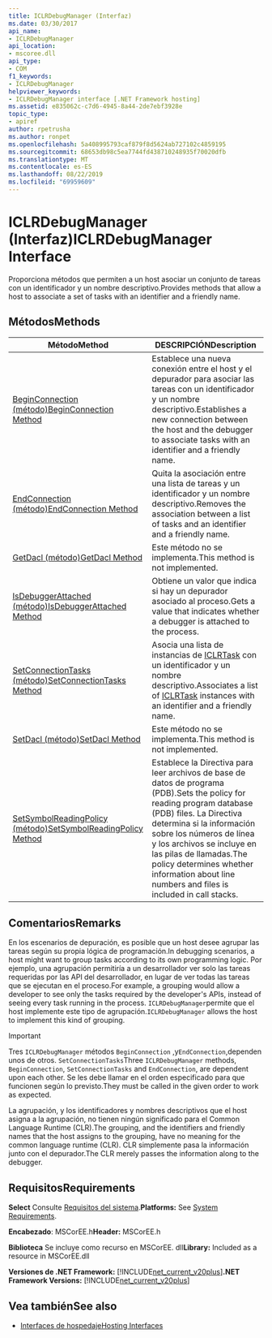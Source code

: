 ```yaml
---
title: ICLRDebugManager (Interfaz)
ms.date: 03/30/2017
api_name:
- ICLRDebugManager
api_location:
- mscoree.dll
api_type:
- COM
f1_keywords:
- ICLRDebugManager
helpviewer_keywords:
- ICLRDebugManager interface [.NET Framework hosting]
ms.assetid: e835062c-c7d6-4945-8a44-2de7ebf3928e
topic_type:
- apiref
author: rpetrusha
ms.author: ronpet
ms.openlocfilehash: 5a408995793caf879f8d5624ab727102c4859195
ms.sourcegitcommit: 68653db98c5ea7744fd438710248935f70020dfb
ms.translationtype: MT
ms.contentlocale: es-ES
ms.lasthandoff: 08/22/2019
ms.locfileid: "69959609"
---
```

# <a name="iclrdebugmanager-interface"></a><span data-ttu-id="1247a-102">ICLRDebugManager (Interfaz)</span><span class="sxs-lookup"><span data-stu-id="1247a-102">ICLRDebugManager Interface</span></span>
<span data-ttu-id="1247a-103">Proporciona métodos que permiten a un host asociar un conjunto de tareas con un identificador y un nombre descriptivo.</span><span class="sxs-lookup"><span data-stu-id="1247a-103">Provides methods that allow a host to associate a set of tasks with an identifier and a friendly name.</span></span>  
  
## <a name="methods"></a><span data-ttu-id="1247a-104">Métodos</span><span class="sxs-lookup"><span data-stu-id="1247a-104">Methods</span></span>  
  
|<span data-ttu-id="1247a-105">Método</span><span class="sxs-lookup"><span data-stu-id="1247a-105">Method</span></span>|<span data-ttu-id="1247a-106">DESCRIPCIÓN</span><span class="sxs-lookup"><span data-stu-id="1247a-106">Description</span></span>|  
|------------|-----------------|  
|[<span data-ttu-id="1247a-107">BeginConnection (método)</span><span class="sxs-lookup"><span data-stu-id="1247a-107">BeginConnection Method</span></span>](../../../../docs/framework/unmanaged-api/hosting/iclrdebugmanager-beginconnection-method.md)|<span data-ttu-id="1247a-108">Establece una nueva conexión entre el host y el depurador para asociar las tareas con un identificador y un nombre descriptivo.</span><span class="sxs-lookup"><span data-stu-id="1247a-108">Establishes a new connection between the host and the debugger to associate tasks with an identifier and a friendly name.</span></span>|  
|[<span data-ttu-id="1247a-109">EndConnection (método)</span><span class="sxs-lookup"><span data-stu-id="1247a-109">EndConnection Method</span></span>](../../../../docs/framework/unmanaged-api/hosting/iclrdebugmanager-endconnection-method.md)|<span data-ttu-id="1247a-110">Quita la asociación entre una lista de tareas y un identificador y un nombre descriptivo.</span><span class="sxs-lookup"><span data-stu-id="1247a-110">Removes the association between a list of tasks and an identifier and a friendly name.</span></span>|  
|[<span data-ttu-id="1247a-111">GetDacl (método)</span><span class="sxs-lookup"><span data-stu-id="1247a-111">GetDacl Method</span></span>](../../../../docs/framework/unmanaged-api/hosting/iclrdebugmanager-getdacl-method.md)|<span data-ttu-id="1247a-112">Este método no se implementa.</span><span class="sxs-lookup"><span data-stu-id="1247a-112">This method is not implemented.</span></span>|  
|[<span data-ttu-id="1247a-113">IsDebuggerAttached (método)</span><span class="sxs-lookup"><span data-stu-id="1247a-113">IsDebuggerAttached Method</span></span>](../../../../docs/framework/unmanaged-api/hosting/iclrdebugmanager-isdebuggerattached-method.md)|<span data-ttu-id="1247a-114">Obtiene un valor que indica si hay un depurador asociado al proceso.</span><span class="sxs-lookup"><span data-stu-id="1247a-114">Gets a value that indicates whether a debugger is attached to the process.</span></span>|  
|[<span data-ttu-id="1247a-115">SetConnectionTasks (método)</span><span class="sxs-lookup"><span data-stu-id="1247a-115">SetConnectionTasks Method</span></span>](../../../../docs/framework/unmanaged-api/hosting/iclrdebugmanager-setconnectiontasks-method.md)|<span data-ttu-id="1247a-116">Asocia una lista de instancias de [ICLRTask](../../../../docs/framework/unmanaged-api/hosting/iclrtask-interface.md) con un identificador y un nombre descriptivo.</span><span class="sxs-lookup"><span data-stu-id="1247a-116">Associates a list of [ICLRTask](../../../../docs/framework/unmanaged-api/hosting/iclrtask-interface.md) instances with an identifier and a friendly name.</span></span>|  
|[<span data-ttu-id="1247a-117">SetDacl (método)</span><span class="sxs-lookup"><span data-stu-id="1247a-117">SetDacl Method</span></span>](../../../../docs/framework/unmanaged-api/hosting/iclrdebugmanager-setdacl-method.md)|<span data-ttu-id="1247a-118">Este método no se implementa.</span><span class="sxs-lookup"><span data-stu-id="1247a-118">This method is not implemented.</span></span>|  
|[<span data-ttu-id="1247a-119">SetSymbolReadingPolicy (método)</span><span class="sxs-lookup"><span data-stu-id="1247a-119">SetSymbolReadingPolicy Method</span></span>](../../../../docs/framework/unmanaged-api/hosting/iclrdebugmanager-setsymbolreadingpolicy-method.md)|<span data-ttu-id="1247a-120">Establece la Directiva para leer archivos de base de datos de programa (PDB).</span><span class="sxs-lookup"><span data-stu-id="1247a-120">Sets the policy for reading program database (PDB) files.</span></span> <span data-ttu-id="1247a-121">La Directiva determina si la información sobre los números de línea y los archivos se incluye en las pilas de llamadas.</span><span class="sxs-lookup"><span data-stu-id="1247a-121">The policy determines whether information about line numbers and files is included in call stacks.</span></span>|  
  
## <a name="remarks"></a><span data-ttu-id="1247a-122">Comentarios</span><span class="sxs-lookup"><span data-stu-id="1247a-122">Remarks</span></span>  
 <span data-ttu-id="1247a-123">En los escenarios de depuración, es posible que un host desee agrupar las tareas según su propia lógica de programación.</span><span class="sxs-lookup"><span data-stu-id="1247a-123">In debugging scenarios, a host might want to group tasks according to its own programming logic.</span></span> <span data-ttu-id="1247a-124">Por ejemplo, una agrupación permitiría a un desarrollador ver solo las tareas requeridas por las API del desarrollador, en lugar de ver todas las tareas que se ejecutan en el proceso.</span><span class="sxs-lookup"><span data-stu-id="1247a-124">For example, a grouping would allow a developer to see only the tasks required by the developer's APIs, instead of seeing every task running in the process.</span></span> <span data-ttu-id="1247a-125">`ICLRDebugManager`permite que el host implemente este tipo de agrupación.</span><span class="sxs-lookup"><span data-stu-id="1247a-125">`ICLRDebugManager` allows the host to implement this kind of grouping.</span></span>  
  
> [!IMPORTANT]
> <span data-ttu-id="1247a-126">Tres `ICLRDebugManager` métodos `BeginConnection` ,y`EndConnection`,dependen unos de otros. `SetConnectionTasks`</span><span class="sxs-lookup"><span data-stu-id="1247a-126">Three `ICLRDebugManager` methods, `BeginConnection`, `SetConnectionTasks` and `EndConnection`, are dependent upon each other.</span></span> <span data-ttu-id="1247a-127">Se les debe llamar en el orden especificado para que funcionen según lo previsto.</span><span class="sxs-lookup"><span data-stu-id="1247a-127">They must be called in the given order to work as expected.</span></span>  
  
 <span data-ttu-id="1247a-128">La agrupación, y los identificadores y nombres descriptivos que el host asigna a la agrupación, no tienen ningún significado para el Common Language Runtime (CLR).</span><span class="sxs-lookup"><span data-stu-id="1247a-128">The grouping, and the identifiers and friendly names that the host assigns to the grouping, have no meaning for the common language runtime (CLR).</span></span> <span data-ttu-id="1247a-129">CLR simplemente pasa la información junto con el depurador.</span><span class="sxs-lookup"><span data-stu-id="1247a-129">The CLR merely passes the information along to the debugger.</span></span>  
  
## <a name="requirements"></a><span data-ttu-id="1247a-130">Requisitos</span><span class="sxs-lookup"><span data-stu-id="1247a-130">Requirements</span></span>  
 <span data-ttu-id="1247a-131">**Select** Consulte [Requisitos del sistema](../../../../docs/framework/get-started/system-requirements.md).</span><span class="sxs-lookup"><span data-stu-id="1247a-131">**Platforms:** See [System Requirements](../../../../docs/framework/get-started/system-requirements.md).</span></span>  
  
 <span data-ttu-id="1247a-132">**Encabezado**: MSCorEE.h</span><span class="sxs-lookup"><span data-stu-id="1247a-132">**Header:** MSCorEE.h</span></span>  
  
 <span data-ttu-id="1247a-133">**Biblioteca** Se incluye como recurso en MSCorEE. dll</span><span class="sxs-lookup"><span data-stu-id="1247a-133">**Library:** Included as a resource in MSCorEE.dll</span></span>  
  
 <span data-ttu-id="1247a-134">**Versiones de .NET Framework:** [!INCLUDE[net_current_v20plus](../../../../includes/net-current-v20plus-md.md)]</span><span class="sxs-lookup"><span data-stu-id="1247a-134">**.NET Framework Versions:** [!INCLUDE[net_current_v20plus](../../../../includes/net-current-v20plus-md.md)]</span></span>  
  
## <a name="see-also"></a><span data-ttu-id="1247a-135">Vea también</span><span class="sxs-lookup"><span data-stu-id="1247a-135">See also</span></span>

- [<span data-ttu-id="1247a-136">Interfaces de hospedaje</span><span class="sxs-lookup"><span data-stu-id="1247a-136">Hosting Interfaces</span></span>](../../../../docs/framework/unmanaged-api/hosting/hosting-interfaces.md)
